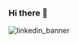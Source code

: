 ### Hi there 👋
![linkedin_banner](https://github.com/Romain-Constant/Romain-Constant/assets/112573027/70665218-c766-471d-832e-417e45557504)

<!--
**Romain-Constant/Romain-Constant** is a ✨ _special_ ✨ repository because its `README.md` (this file) appears on your GitHub profile.

Here are some ideas to get you started:

- 🔭 I’m currently working on ...
- 🌱 I’m currently learning ...
- 👯 I’m looking to collaborate on ...
- 🤔 I’m looking for help with ...
- 💬 Ask me about ...
- 📫 How to reach me: ...
- 😄 Pronouns: ...
- ⚡ Fun fact: ...
-->
